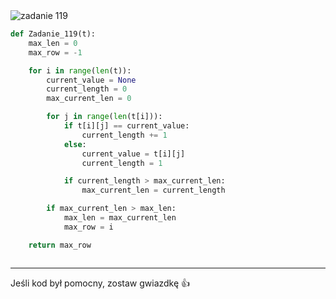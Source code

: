<picture>
  <source srcset="../../srt/zbior_zadan/119.png" media="(prefers-color-scheme: light)">
  <source srcset="../../srt/zbior_zadan/black_119.png" media="(prefers-color-scheme: dark)">
  <img src="../../srt/zbior_zadan/black_119.png" alt="zadanie 119">
</picture>

```python
def Zadanie_119(t):
    max_len = 0
    max_row = -1

    for i in range(len(t)):
        current_value = None
        current_length = 0
        max_current_len = 0

        for j in range(len(t[i])):
            if t[i][j] == current_value:
                current_length += 1
            else:
                current_value = t[i][j]
                current_length = 1

            if current_length > max_current_len:
                max_current_len = current_length

        if max_current_len > max_len:
            max_len = max_current_len
            max_row = i

    return max_row



```

---
Jeśli kod był pomocny, zostaw gwiazdkę 👍
